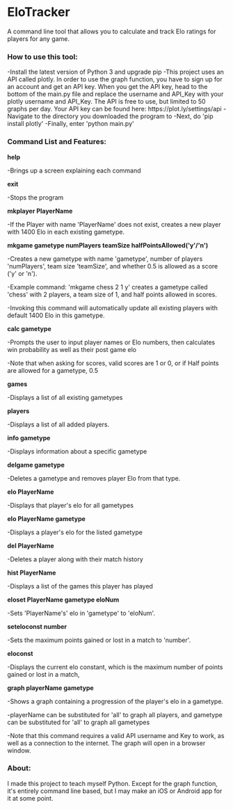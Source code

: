 # EloTracker
A command line tool that allows you to calculate and track Elo ratings for players for any game.

<h3>How to use this tool:</h3>
-Install the latest version of Python 3 and upgrade pip
-This project uses an API called plotly. In order to use the graph function, you have to sign up for an account and get an API key. When you get the API key, head to the bottom of the main.py file and replace the username and API_Key with your plotly username and API_Key. The API is free to use, but limited to 50 graphs per day.
Your API key can be found here: https://plot.ly/settings/api
-Navigate to the directory you downloaded the program to
-Next, do 'pip install plotly'
-Finally, enter 'python main.py'

<h3>Command List and Features:</h3>

<strong>help</strong> 

-Brings up a screen explaining each command


<strong>exit</strong> 

-Stops the program 


<strong>mkplayer PlayerName</strong> 

-If the Player with name 'PlayerName' does not exist, creates a new player with 1400 Elo in each existing gametype.


<strong>mkgame gametype numPlayers teamSize halfPointsAllowed('y'/'n')</strong> 

-Creates a new gametype with name 'gametype', number of players 'numPlayers', team size 'teamSize', and whether 0.5 is allowed as a score ('y' or 'n'). 

-Example command: 'mkgame chess 2 1 y' creates a gametype called 'chess' with 2 players, a team size of 1, and half points allowed in scores. 

-Invoking this command will automatically update all existing players with default 1400 Elo in this gametype. 


<strong>calc gametype</strong> 

-Prompts the user to input player names or Elo numbers, then calculates win probability as well as their post game elo

-Note that when asking for scores, valid scores are 1 or 0, or if Half points are allowed for a gametype, 0.5 


 <strong>games</strong> 
 
 -Displays a list of all existing gametypes 
 
 
 <strong>players</strong> 
 
 -Displays a list of all added players. 
 
 
<strong>info gametype</strong> 

-Displays information about a specific gametype 


<strong>delgame gametype</strong> 

-Deletes a gametype and removes player Elo from that type. 


<strong>elo PlayerName</strong> 

-Displays that player's elo for all gametypes 


<strong>elo PlayerName gametype</strong> 

-Displays a player's elo for the listed gametype 


<strong>del PlayerName</strong> 

-Deletes a player along with their match history


<strong>hist PlayerName</strong> 

-Displays a list of the games this player has played 


<strong>eloset PlayerName gametype eloNum</strong> 

-Sets 'PlayerName's' elo in 'gametype' to 'eloNum'.


<strong>seteloconst number</strong> 

-Sets the maximum points gained or lost in a match to 'number'. 


<strong>eloconst</strong> 

-Displays the current elo constant, which is the maximum number of points gained or lost in a match, 


<strong>graph playerName gametype</strong> 

-Shows a graph containing a progression of the player's elo in a gametype. 

-playerName can be substituted for 'all' to graph all players, and gametype can be substituted for 'all' to graph all gametypes 

-Note that this command requires a valid API username and Key to work, as well as a connection to the internet. The graph will open in a browser window.



<h3>About:</h3>
I made this project to teach myself Python. Except for the graph function, it's entirely command line based, but I may make an iOS or Android app for it at some point.
